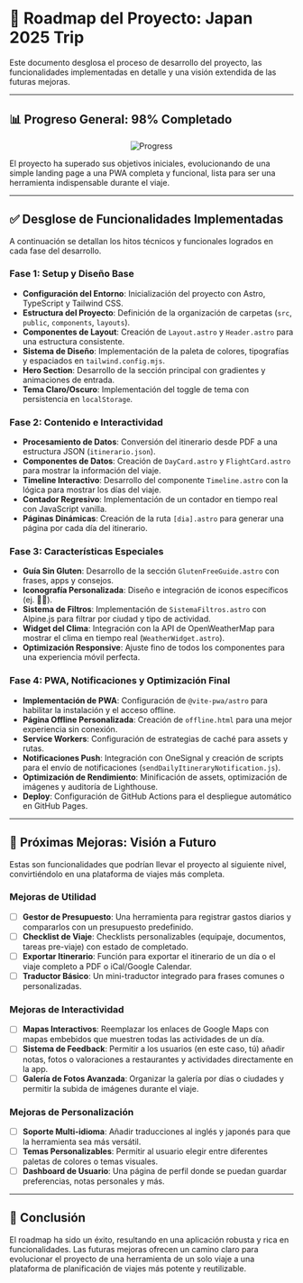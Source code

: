# 📍 Roadmap del Proyecto: Japan 2025 Trip

Este documento desglosa el proceso de desarrollo del proyecto, las funcionalidades implementadas en detalle y una visión extendida de las futuras mejoras.

---

## 📊 Progreso General: 98% Completado

<div align="center">

![Progress](https://progress-bar.dev/98/?scale=100&title=Completado&width=600&color=FF1493&suffix=%25)

</div>

El proyecto ha superado sus objetivos iniciales, evolucionando de una simple landing page a una PWA completa y funcional, lista para ser una herramienta indispensable durante el viaje.

---

## ✅ Desglose de Funcionalidades Implementadas

A continuación se detallan los hitos técnicos y funcionales logrados en cada fase del desarrollo.

### Fase 1: Setup y Diseño Base
- **Configuración del Entorno**: Inicialización del proyecto con Astro, TypeScript y Tailwind CSS.
- **Estructura del Proyecto**: Definición de la organización de carpetas (`src`, `public`, `components`, `layouts`).
- **Componentes de Layout**: Creación de `Layout.astro` y `Header.astro` para una estructura consistente.
- **Sistema de Diseño**: Implementación de la paleta de colores, tipografías y espaciados en `tailwind.config.mjs`.
- **Hero Section**: Desarrollo de la sección principal con gradientes y animaciones de entrada.
- **Tema Claro/Oscuro**: Implementación del toggle de tema con persistencia en `localStorage`.

### Fase 2: Contenido e Interactividad
- **Procesamiento de Datos**: Conversión del itinerario desde PDF a una estructura JSON (`itinerario.json`).
- **Componentes de Datos**: Creación de `DayCard.astro` y `FlightCard.astro` para mostrar la información del viaje.
- **Timeline Interactivo**: Desarrollo del componente `Timeline.astro` con la lógica para mostrar los días del viaje.
- **Contador Regresivo**: Implementación de un contador en tiempo real con JavaScript vanilla.
- **Páginas Dinámicas**: Creación de la ruta `[dia].astro` para generar una página por cada día del itinerario.

### Fase 3: Características Especiales
- **Guía Sin Gluten**: Desarrollo de la sección `GlutenFreeGuide.astro` con frases, apps y consejos.
- **Iconografía Personalizada**: Diseño e integración de iconos específicos (ej. 🌾🚫).
- **Sistema de Filtros**: Implementación de `SistemaFiltros.astro` con Alpine.js para filtrar por ciudad y tipo de actividad.
- **Widget del Clima**: Integración con la API de OpenWeatherMap para mostrar el clima en tiempo real (`WeatherWidget.astro`).
- **Optimización Responsive**: Ajuste fino de todos los componentes para una experiencia móvil perfecta.

### Fase 4: PWA, Notificaciones y Optimización Final
- **Implementación de PWA**: Configuración de `@vite-pwa/astro` para habilitar la instalación y el acceso offline.
- **Página Offline Personalizada**: Creación de `offline.html` para una mejor experiencia sin conexión.
- **Service Workers**: Configuración de estrategias de caché para assets y rutas.
- **Notificaciones Push**: Integración con OneSignal y creación de scripts para el envío de notificaciones (`sendDailyItineraryNotification.js`).
- **Optimización de Rendimiento**: Minificación de assets, optimización de imágenes y auditoría de Lighthouse.
- **Deploy**: Configuración de GitHub Actions para el despliegue automático en GitHub Pages.

---

## 🚀 Próximas Mejoras: Visión a Futuro

Estas son funcionalidades que podrían llevar el proyecto al siguiente nivel, convirtiéndolo en una plataforma de viajes más completa.

### Mejoras de Utilidad
- [ ] **Gestor de Presupuesto**: Una herramienta para registrar gastos diarios y compararlos con un presupuesto predefinido.
- [ ] **Checklist de Viaje**: Checklists personalizables (equipaje, documentos, tareas pre-viaje) con estado de completado.
- [ ] **Exportar Itinerario**: Función para exportar el itinerario de un día o el viaje completo a PDF o iCal/Google Calendar.
- [ ] **Traductor Básico**: Un mini-traductor integrado para frases comunes o personalizadas.

### Mejoras de Interactividad
- [ ] **Mapas Interactivos**: Reemplazar los enlaces de Google Maps con mapas embebidos que muestren todas las actividades de un día.
- [ ] **Sistema de Feedback**: Permitir a los usuarios (en este caso, tú) añadir notas, fotos o valoraciones a restaurantes y actividades directamente en la app.
- [ ] **Galería de Fotos Avanzada**: Organizar la galería por días o ciudades y permitir la subida de imágenes durante el viaje.

### Mejoras de Personalización
- [ ] **Soporte Multi-idioma**: Añadir traducciones al inglés y japonés para que la herramienta sea más versátil.
- [ ] **Temas Personalizables**: Permitir al usuario elegir entre diferentes paletas de colores o temas visuales.
- [ ] **Dashboard de Usuario**: Una página de perfil donde se puedan guardar preferencias, notas personales y más.

---

## 🎌 Conclusión

El roadmap ha sido un éxito, resultando en una aplicación robusta y rica en funcionalidades. Las futuras mejoras ofrecen un camino claro para evolucionar el proyecto de una herramienta de un solo viaje a una plataforma de planificación de viajes más potente y reutilizable.